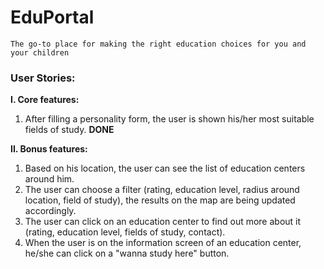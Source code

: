 # EduPortal

`The go-to place for making the right education choices for you and your children`

### User Stories:

**I. Core features:**

1. After filling a personality form, the user is shown his/her most suitable fields of study. **DONE**

**II. Bonus features:**

1. Based on his location, the user can see the list of education centers around him.
2. The user can choose a filter (rating, education level, radius around location, field of study), the results on the map are being updated accordingly.
3. The user can click on an education center to find out more about it (rating, education level, fields of study, contact).
4. When the user is on the information screen of an education center, he/she can click on a "wanna study here" button.
